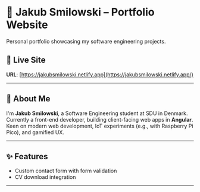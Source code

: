 # 🧗 Jakub Smilowski – Portfolio Website

Personal portfolio showcasing my software engineering projects.

## 🔗 Live Site

**URL**: [https://jakubsmilowski.netlify.app](https://jakubsmilowski.netlify.app/)

---

## 🧠 About Me

I'm **Jakub Smilowski**, a Software Engineering student at SDU in Denmark.  
Currently a front-end developer, building client-facing web apps in **Angular**.  
Keen on modern web development, IoT experiments (e.g., with Raspberry Pi Pico), and gamified UX.

---

## ✨ Features

- Custom contact form with form validation
- CV download integration
  
---

